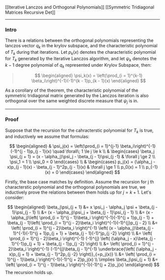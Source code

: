 [[Iterative Lanczos and Orthogonal Polynomials]]
[[Symmetric Tridiagonal Matrices Recursive Det]]

---
### **Intro**

There is a relations between the orthogonal polynomials representing the lanczos vector $q_k$ in the krylov subspace, and the characteristic polynomial of $T_k$ during that iterations. Let $p_k(x)$ denotes the characteristic polynomial for $T_k$ generated by the Iterative Lanczos algorithm, and let $\psi_k$ denotes the $k - 1$ degree polynomial of $q_k$ represented under Krylov Subspace, then:

> $$
> \begin{aligned}
>     \psi_k(x) = \left(\prod_{i = 1}^{k-1} \beta_i\right)^{-1}(-1)^{k - 1}p_{k - 1}(x)
> \end{aligned}
> $$

As a corollary of the theorem, the characteristic polynomial of the symmetric tridiagonal matrix generated by the Lanczos iteration is also orthogonal over the same weighted discrete measure that $\psi_j$ is in. 

---
### **Proof**
Suppose that the recursion for the cahracterstic polynomial for $T_k$ is true, and inductively we assume that formulas: 

$$
\begin{aligned}
    & 
    \psi_j(x) = \left(\prod_{i = 1}^{j-1} \beta_i\right)^{-1}
    (-1)^{j - 1}p_{j - 1}(x)
    \quad \forall\; 1 \le j \le k
    \\
    & 
    \begin{cases}
        \beta_j \psi_{j + 1} = 
        (x - \alpha_j)\psi_j - \beta_{j - 1}\psi_{j -1}    
        & \forall j \ge 2
        \\
        \psi_1 = 1
        \\
        \psi_0 = 0
    \end{cases}
    \\
    &
    \begin{cases}
        p_j(x) = (\alpha_j - x)p_{j - 1}(x) - \beta_{j - 1}^2p_{j - 1}(x)    
        &
        \forall j \ge 1
        \\
        p_0(x) = 1 
        \\
        p_{-1}(x) = 0
    \end{cases}
\end{aligned}
$$

Firstly, the base case matches by definition. Assume the recursion for j th characterstic polynomial and the orthogonal polynomials are true, we inductively prove the relations between them holds up for $j = k + 1$. Let's consider: 

$$
\begin{aligned}
    \beta_j\psi_{j + 1} &=
    x \psi_j - \alpha_j \psi + \beta_{j - 1}\psi_{j - 1}
    \\
    &= (x - \alpha_j)\psi_j + \beta_{j - 1}\psi_{j - 1}
    \\
    &= (x - \alpha_j)\left(
        \prod_{i = 1}^{j - 1}\beta_i
    \right)^{-1}(-1)^{j + 1}p_{j - 1}
    + 
    \beta_{j - 1}\left(
        \prod_{i = 1}^{j - 2}\beta_i
    \right)^{-1}(-1)^{j}p_{j - 2}
    \\
    &= 
    \left(
        \prod_{i = 1}^{j - 2}\beta_i
    \right)^{-1}
    \left(
        (x - \alpha_j)\beta_{j - 1}^{-1}(-1)^{j + 1}p_{j + 1}
        + 
        \beta_{j - 1}(-1)^jp_{j -2}
    \right)
    \\
    &= 
    \left(
        \prod_{i = 1}^{j - 2}\beta_i
    \right)^{-1}
    (-1)^{j}
    \left(
        (\alpha_j - x)\beta_{j - 1}^{-1}p_{j + 1}
        + 
        \beta_{j - 1}p_{j -2}
    \right)
    \\
    &=
    \left(
        \prod_{i = 1}^{j - 2}\beta_i
    \right)^{-1}
    (-1)^{j}\beta_{j - 1}^{-1}
    \underbrace{\left(
        (\alpha_j - x)p_{j + 1}
        + 
        \beta_{j - 1}^2p_{j -2}
    \right)}_{=p_j(x)}
    \\
    &= 
    \left(
        \prod_{i = 1}^{j - 1}\beta_i
    \right)^{-1}(-1)^{j + 2}p_j(x)
    \\
    \implies  \beta_j\psi_{j + 1} &= \left(
        \prod_{i = 1}^{j - 1}\beta_i
    \right)^{-1}(-1)^{j + 2}p_j(x)
\end{aligned}
$$
The recursion holds up. 

